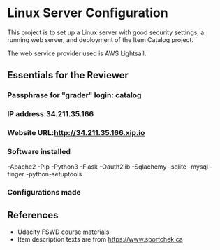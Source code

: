 # Linux Server Configuration
This project is to set up a Linux server with good security settings, a running web server, and deployment of the Item Catalog project.

The web service provider used is AWS Lightsail.

## Essentials for the Reviewer

### Passphrase for "grader" login: catalog
### IP address:34.211.35.166
### Website URL:http://34.211.35.166.xip.io
### Software installed
-Apache2
-Pip
-Python3
-Flask
-Oauth2lib
-Sqlachemy
-sqlite
-mysql
-finger
-python-setuptools
### Configurations made

## References

- Udacity FSWD course materials
- Item description texts are from https://www.sportchek.ca

